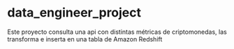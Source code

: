 # data_engineer_project
 Este proyecto consulta una api con distintas métricas de criptomonedas, las transforma e inserta en una tabla de Amazon Redshift

